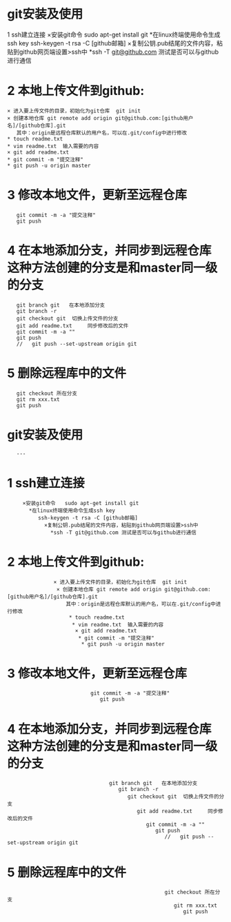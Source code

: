 # git安装及使用
   1 ssh建立连接
   ×安装git命令   sudo apt-get install git 
   *在linux终端使用命令生成ssh key
      ssh-keygen -t rsa -C [github邮箱]
   ×复制公钥.pub结尾的文件内容，粘贴到github网页端设置>ssh中
   *ssh -T git@github.com 测试是否可以与github进行通信

# 2 本地上传文件到github:
	× 进入要上传文件的目录，初始化为git仓库  git init
	× 创建本地仓库 git remote add origin git@github.com:[github用户名]/[github仓库].git
	   其中：origin是远程仓库默认的用户名，可以在.git/config中进行修改
	* touch readme.txt
	* vim readme.txt  输入需要的内容
	× git add readme.txt
	* git commit -m "提交注释" 
    * git push -u origin master

# 3 修改本地文件，更新至远程仓库
	   git commit -m -a "提交注释" 
       git push

#  4 在本地添加分支，并同步到远程仓库 这种方法创建的分支是和master同一级的分支
       git branch git   在本地添加分支
       git branch -r
	   git checkout git  切换上传文件的分支
       git add readme.txt     同步修改后的文件
       git commit -m -a ""
       git push
	   //   git push --set-upstream origin git 

# 5 删除远程库中的文件
	   git checkout 所在分支
       git rm xxx.txt
       git push

# git安装及使用
	   ---

# 1 ssh建立连接
	     ×安装git命令   sudo apt-get install git 
		   *在linux终端使用命令生成ssh key
		      ssh-keygen -t rsa -C [github邮箱]
			    ×复制公钥.pub结尾的文件内容，粘贴到github网页端设置>ssh中
				  *ssh -T git@github.com 测试是否可以与github进行通信

# 2 本地上传文件到github:
				   × 进入要上传文件的目录，初始化为git仓库  git init
				    × 创建本地仓库 git remote add origin git@github.com:[github用户名]/[github仓库].git
					   其中：origin是远程仓库默认的用户名，可以在.git/config中进行修改
					    * touch readme.txt
						 * vim readme.txt  输入需要的内容
						  × git add readme.txt
						   * git commit -m "提交注释" 
						    * git push -u origin master

# 3 修改本地文件，更新至远程仓库
							   git commit -m -a "提交注释" 
							      git push

#  4 在本地添加分支，并同步到远程仓库 这种方法创建的分支是和master同一级的分支
								     git branch git   在本地添加分支
									    git branch -r
										   git checkout git  切换上传文件的分支
										      git add readme.txt     同步修改后的文件
											     git commit -m -a ""
												    git push
													   //   git push --set-upstream origin git 

# 5 删除远程库中的文件
													   git checkout 所在分支
													      git rm xxx.txt
														     git push

